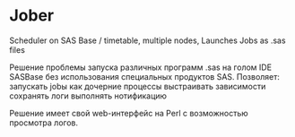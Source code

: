 # Jober
Scheduler on SAS Base / timetable, multiple nodes,  Launches Jobs as .sas files

Решение проблемы запуска различных программ .sas на голом IDE SASBase без использования специальных продуктов SAS. 
Позволяет: 
запускать jobы как дочерние процессы
выстраивать зависимости
сохранять логи 
выполнять нотификацию

Решение имеет свой web-интерфейс на Perl с возможностью просмотра логов.
